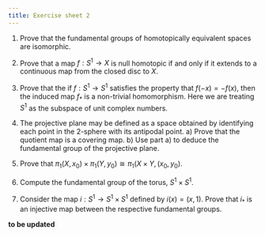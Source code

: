 ```yaml
---
title: Exercise sheet 2
---
```


1. Prove that the fundamental groups of homotopically equivalent spaces are isomorphic.

2. Prove that a map $f: S^1 \to X$ is null homotopic if and only if it extends to a continuous map from the closed disc to $X$.

3. Prove  that the if $f : S^1 \to S^1$ satisfies the property that $f(-x) = -f(x)$, then the induced map $f_*$ is a non-trivial  homomorphism. Here we are treating $S^1$ as the subspace of unit complex numbers.

4. The projective plane may be defined as a space obtained by identifying each point in the 2-sphere with its antipodal point.
	a) Prove that the quotient map is a covering map.
	b) Use part a) to deduce the fundamental group of the projective plane.
	
5. Prove that $\pi_1(X, x_0) \times \pi_1(Y, y_0) \cong \pi_1(X\times Y, (x_0, y_0)$. 

6. Compute the fundamental group of the torus, $S^1 \times S^1$.

7. Consider the map $i : S^1 \to S^1 \times S^1$ defined by $i(x) = (x, 1)$. Prove that $i_*$ is an injective map between the respective fundamental groups.

**to be updated**
